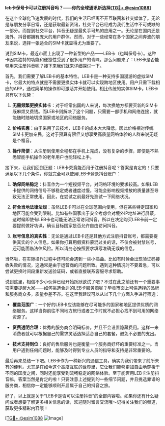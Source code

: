 **leb卡保号卡可以注册抖音吗？——你的全球通讯新选择[[TG💪+ @esim1088](https://t.me/s/esim1088)]**

在这个全球化飞速发展的时代，我们的生活已经离不开互联网和社交媒体了。无论是与朋友分享日常，还是获取最新资讯，社交平台已经成为我们生活中不可或缺的一部分。而提到社交平台，抖音无疑是最炙手可热的应用之一。无论是在国内还是海外，抖音都拥有庞大的用户群体。然而，对于一些经常在多个国家之间奔波的朋友来说，选择一张适合的SIM卡就显得尤为重要了。

说到SIM卡，最近市面上出现了一种新型的产品——LEB卡（也叫保号卡）。这种卡因其独特的功能和便捷性受到了很多用户的青睐。那么问题来了：LEB卡是否能够用来注册抖音呢？接下来我们就来详细探讨一下。

首先，我们需要了解LEB卡的基本特性。LEB卡是一种支持多国漫游的虚拟SIM卡，它最大的特点就是不需要更换实体卡就可以实现跨地区使用。用户只需下载相应的APP，通过简单的操作即可激活并开始使用。相比传统的实体SIM卡，LEB卡具有以下优势：

1. **无需频繁更换实体卡**：对于经常出国的人来说，每次换地方都要买新的SIM卡既麻烦又费钱。而LEB卡则解决了这个问题，只需要一部手机和网络连接，就能随时随地切换国家或地区的网络服务。
   
2. **价格实惠**：由于采用了云技术，LEB卡的成本大大降低，因此价格相对传统SIM卡更加亲民。这对于预算有限但又想享受高质量网络体验的人群来说无疑是个福音。
   
3. **操作简便**：从注册到使用全程都在手机上完成，没有复杂的步骤，即便是不熟悉智能手机操作的老年用户也能轻松上手。

接下来，让我们回到正题：LEB卡究竟能否用于注册抖音呢？答案是肯定的！只要满足以下几个条件，你就完全可以使用LEB卡登录抖音账户：

1. **确保网络稳定**：抖音作为一个短视频平台，对网络环境的要求较高。如果LEB卡提供的网络信号不够稳定或者速度过慢，可能会影响视频播放的质量甚至导致无法正常使用。因此，在尝试之前最好先测试一下网络状况。
   
2. **符合当地法律法规**：虽然LEB卡可以在全球范围内使用，但在某些特定国家和地区可能会受到限制。比如有些国家出于安全考虑会对境外IP地址进行屏蔽，这时候即使有LEB卡也可能无法正常访问抖音。所以在决定购买LEB卡前一定要提前做好功课，确认目标国家是否允许自由访问抖音。
   
3. **账号信息的真实性**：无论是通过LEB卡还是其他方式注册抖音账号，都需要提供真实的个人信息。如果你打算用假资料蒙混过关的话，不仅会被封禁账号，还可能面临法律风险。所以请务必按照要求填写准确无误的信息。

当然啦，在实际操作过程中还可能会遇到一些小插曲。比如有时候会出现验证码接收失败的情况，这通常是由于运营商的问题所致。遇到这种情况时不要着急，可以尝试更换时间段重新发送验证码，或者直接联系客服寻求帮助。

说到这里，相信不少小伙伴已经开始跃跃欲试了吧？不过在此之前还有一个重要事项需要提醒大家——如何挑选合适的LEB卡服务商呢？毕竟市面上可供选择的品牌和服务商众多，质量参差不齐。在这里我建议可以从以下几个方面入手进行筛选：

- **覆盖范围广**：一个好的LEB卡应该能够在尽可能多的国家和地区提供优质的网络服务。这样当你前往不同地方旅行或者工作时就不必担心找不到可用的网络资源了。
  
- **资费透明合理**：优秀的服务商会明码标价，并且不会设置隐藏费用。这样一来消费者就可以根据自己的需求灵活选择适合自己的套餐，避免不必要的支出。
  
- **技术支持到位**：良好的售后服务也是衡量一个服务商好坏的重要标准之一。当用户遇到任何问题时，能够及时得到专业人员的指导和支持是非常重要的。

最后再来总结一下吧。LEB卡作为一种新兴的通信工具，确实为我们带来了前所未有的便利。尤其是在如今这个高度互联的世界里，它让我们能够更加自由地穿梭于不同的国度之间，同时还能享受到流畅稳定的网络体验。至于能否用LEB卡注册抖音嘛，答案当然是肯定的啦！只要注意上述提到的一些细节问题，并且挑选靠谱的服务商，相信你一定能够顺利开启属于自己的抖音之旅。

好了，以上就是关于“LEB卡是否可以注册抖音”的全部内容啦。如果你还有什么疑问或者想要了解更多相关信息的话，欢迎随时留言交流哦～记得关注我们的频道，获取更多精彩内容哦！

[[TG💪+ @esim1088](https://t.me/s/esim1088) ![Image](https://i.postimg.cc/4NQfJmqS/Snipaste-2025-05-13-00-14-12.png)]